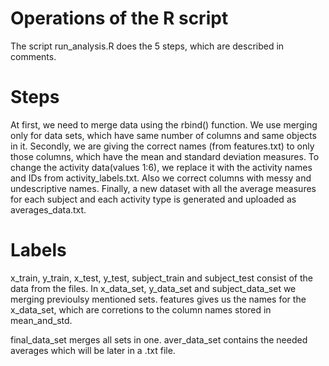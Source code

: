 # Operations of the R script


The script run_analysis.R does the 5 steps, which are described in comments.

# Steps 

At first, we need to merge data using the rbind() function. We use merging only for data sets, which have same number of columns and same objects in it.
Secondly, we are giving the correct names (from features.txt) to only those columns, which have the mean
and standard deviation measures.
To change the activity data(values 1:6), we replace it with the activity names and IDs from activity_labels.txt.
Also we correct columns with messy and undescriptive names.
Finally, a new dataset with all the average measures for each subject and each activity type is generated and uploaded as averages_data.txt.

# Labels
x_train, y_train, x_test, y_test, subject_train and subject_test consist of the data from the files.
In x_data_set, y_data_set and subject_data_set we merging previoulsy mentioned sets.
features gives us the names for the x_data_set, which are corretions to the column names stored in mean_and_std.

final_data_set merges all sets in one.
aver_data_set contains the needed averages which will be later in a .txt file.
